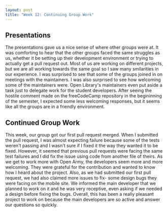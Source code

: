 ```yaml
---
layout: post
title: "Week 12: Continuing Group Work"
---
```


## Presentations
The presentations gave us a nice sense of where other groups were at. It was comforting to hear that the other groups faced the same struggles as us, whether it be setting up their development environment or trying to actually get a pull request out. Most of us are working on different projects, but we are all working towards the same goal so I saw many smilarities in our experience. I was surprised to see that some of the groups joined in on meetings with the maintainers. I was also surprised to see how welcoming some of the maintainers were. Open Library's maintainers even put aside a task just to delegate work for the student developers. After seeing the hostile comment made on the freeCodeCamp repository in the begininning of the semester, I expected some less welcoming responses, but it seems like all the groups are in a friendly environment. 

## Continued Group Work
This week, our group got our first pull request merged. When I submitted the pull request, I was almost expecting failure because some of the tests weren't passing and I wasn't sure if I fixed it the way they wanted it to be fixed. However, it seemed that previous pull requests were facing the same test failures and I did fix the issue using code from another file of theirs. As we get to work more with Open Army, the developers seem more and more welcoming. They were grateful for the contribution and wanted to know how I heard about the project. Also, as we had submitted our first pull request, we had also claimed more issues to fix- some design bugs they were facing on the mobile site. We informed the main developer that we planned to work on it and he was very receptive, even asking if we needed a design before fixing the bugs. Overall, this has been a really pleasant project to work on because the main developers are so active and answer our questions so quickly.